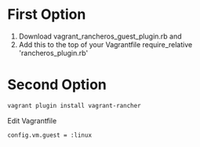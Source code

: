 # First Option

1. Download vagrant_rancheros_guest_plugin.rb and
2. Add this to the top of your Vagrantfile
require_relative 'rancheros_plugin.rb'

# Second Option

```sh
vagrant plugin install vagrant-rancher
```

Edit Vagrantfile
```sh
config.vm.guest = :linux
```
